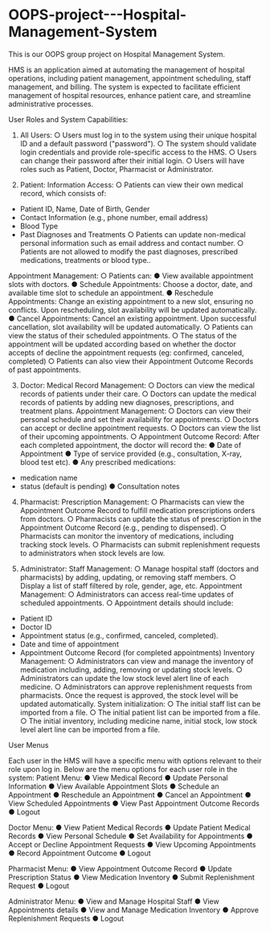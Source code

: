 # OOPS-project---Hospital-Management-System
This is our OOPS group project on Hospital Management System.

HMS is an application aimed at automating the management of hospital operations,
including patient management, appointment scheduling, staff management, and billing.
The system is expected to facilitate efficient management of hospital resources, enhance
patient care, and streamline administrative processes.

User Roles and System Capabilities:

1. All Users:
○ Users must log in to the system using their unique hospital ID and a default
password ("password").
○ The system should validate login credentials and provide role-specific access to
the HMS.
○ Users can change their password after their initial login.
○ Users will have roles such as Patient, Doctor, Pharmacist or Administrator.

2. Patient:
Information Access:
○ Patients can view their own medical record, which consists of:
- Patient ID, Name, Date of Birth, Gender
- Contact Information (e.g., phone number, email address)
- Blood Type
- Past Diagnoses and Treatments
○ Patients can update non-medical personal information such as email address and
contact number.
○ Patients are not allowed to modify the past diagnoses, prescribed medications,
treatments or blood type..

Appointment Management:
○ Patients can:
● View available appointment slots with doctors.
● Schedule Appointments: Choose a doctor, date, and available time slot
to schedule an appointment.
● Reschedule Appointments: Change an existing appointment to a new
slot, ensuring no conflicts. Upon rescheduling, slot availability will be
updated automatically.
● Cancel Appointments: Cancel an existing appointment. Upon successful
cancellation, slot availability will be updated automatically.
○ Patients can view the status of their scheduled appointments.
○ The status of the appointment will be updated according based on whether the
doctor accepts of decline the appointment requests (eg: confirmed, canceled,
completed)
○ Patients can also view their Appointment Outcome Records of past
appointments.

3. Doctor:
Medical Record Management:
○ Doctors can view the medical records of patients under their care.
○ Doctors can update the medical records of patients by adding new diagnoses,
prescriptions, and treatment plans.
Appointment Management:
○ Doctors can view their personal schedule and set their availability for
appointments.
○ Doctors can accept or decline appointment requests.
○ Doctors can view the list of their upcoming appointments.
○ Appointment Outcome Record: After each completed appointment, the doctor
will record the:
● Date of Appointment
● Type of service provided (e.g., consultation, X-ray, blood test etc).
● Any prescribed medications:
- medication name
- status (default is pending)
● Consultation notes

4. Pharmacist:
Prescription Management:
○ Pharmacists can view the Appointment Outcome Record to fulfill medication
prescriptions orders from doctors.
○ Pharmacists can update the status of prescription in the Appointment Outcome
Record (e.g., pending to dispensed).
○ Pharmacists can monitor the inventory of medications, including tracking stock
levels.
○ Pharmacists can submit replenishment requests to administrators when stock
levels are low.

5. Administrator:
Staff Management:
○ Manage hospital staff (doctors and pharmacists) by adding, updating, or
removing staff members.
○ Display a list of staff filtered by role, gender, age, etc.
Appointment Management:
○ Administrators can access real-time updates of scheduled appointments.
○ Appointment details should include:
- Patient ID
- Doctor ID
- Appointment status (e.g., confirmed, canceled, completed).
- Date and time of appointment
- Appointment Outcome Record (for completed appointments)
 Inventory Management:
○ Administrators can view and manage the inventory of medication including,
adding, removing or updating stock levels.
○ Administrators can update the low stock level alert line of each medicine.
○ Administrators can approve replenishment requests from pharmacists. Once the
request is approved, the stock level will be updated automatically.
System initialization:
○ The initial staff list can be imported from a file.
○ The initial patient list can be imported from a file.
○ The initial inventory, including medicine name, initial stock, low stock level alert
line can be imported from a file.

User Menus

Each user in the HMS will have a specific menu with options relevant to their role
upon log in. Below are the menu options for each user role in the system:
Patient Menu:
● View Medical Record
● Update Personal Information
● View Available Appointment Slots
● Schedule an Appointment
● Reschedule an Appointment
● Cancel an Appointment
● View Scheduled Appointments
● View Past Appointment Outcome Records
● Logout

Doctor Menu:
● View Patient Medical Records
● Update Patient Medical Records
● View Personal Schedule
● Set Availability for Appointments
● Accept or Decline Appointment Requests
● View Upcoming Appointments
● Record Appointment Outcome
● Logout

Pharmacist Menu:
● View Appointment Outcome Record
● Update Prescription Status
● View Medication Inventory
● Submit Replenishment Request
● Logout

Administrator Menu:
● View and Manage Hospital Staff
● View Appointments details
● View and Manage Medication Inventory
● Approve Replenishment Requests
● Logout 


